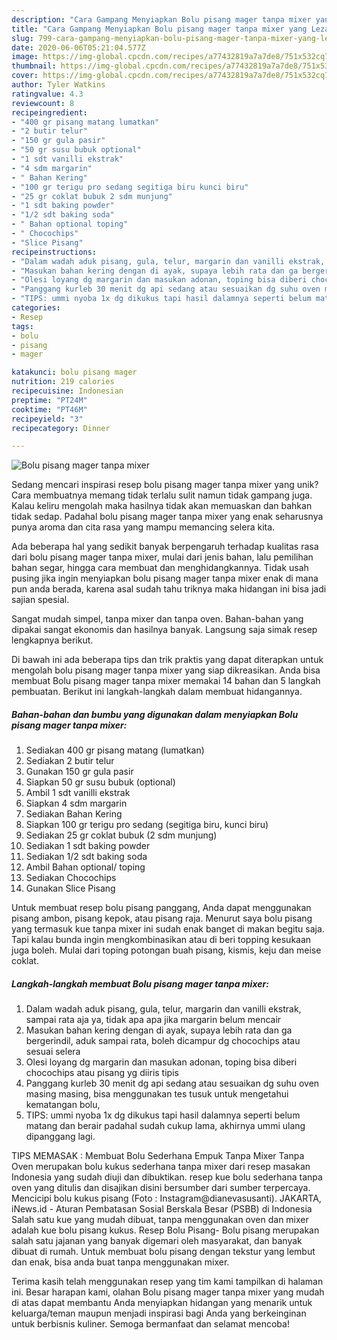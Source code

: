```yaml
---
description: "Cara Gampang Menyiapkan Bolu pisang mager tanpa mixer yang Lezat"
title: "Cara Gampang Menyiapkan Bolu pisang mager tanpa mixer yang Lezat"
slug: 799-cara-gampang-menyiapkan-bolu-pisang-mager-tanpa-mixer-yang-lezat
date: 2020-06-06T05:21:04.577Z
image: https://img-global.cpcdn.com/recipes/a77432819a7a7de8/751x532cq70/bolu-pisang-mager-tanpa-mixer-foto-resep-utama.jpg
thumbnail: https://img-global.cpcdn.com/recipes/a77432819a7a7de8/751x532cq70/bolu-pisang-mager-tanpa-mixer-foto-resep-utama.jpg
cover: https://img-global.cpcdn.com/recipes/a77432819a7a7de8/751x532cq70/bolu-pisang-mager-tanpa-mixer-foto-resep-utama.jpg
author: Tyler Watkins
ratingvalue: 4.3
reviewcount: 8
recipeingredient:
- "400 gr pisang matang lumatkan"
- "2 butir telur"
- "150 gr gula pasir"
- "50 gr susu bubuk optional"
- "1 sdt vanilli ekstrak"
- "4 sdm margarin"
- " Bahan Kering"
- "100 gr terigu pro sedang segitiga biru kunci biru"
- "25 gr coklat bubuk 2 sdm munjung"
- "1 sdt baking powder"
- "1/2 sdt baking soda"
- " Bahan optional toping"
- " Chocochips"
- "Slice Pisang"
recipeinstructions:
- "Dalam wadah aduk pisang, gula, telur, margarin dan vanilli ekstrak, sampai rata aja ya, tidak apa apa jika margarin belum mencair"
- "Masukan bahan kering dengan di ayak, supaya lebih rata dan ga bergerindil, aduk sampai rata, boleh dicampur dg chocochips atau sesuai selera"
- "Olesi loyang dg margarin dan masukan adonan, toping bisa diberi chocochips atau pisang yg diiris tipis"
- "Panggang kurleb 30 menit dg api sedang atau sesuaikan dg suhu oven masing masing, bisa menggunakan tes tusuk untuk mengetahui kematangan bolu,"
- "TIPS: ummi nyoba 1x dg dikukus tapi hasil dalamnya seperti belum matang dan berair padahal sudah cukup lama, akhirnya ummi ulang dipanggang lagi."
categories:
- Resep
tags:
- bolu
- pisang
- mager

katakunci: bolu pisang mager 
nutrition: 219 calories
recipecuisine: Indonesian
preptime: "PT24M"
cooktime: "PT46M"
recipeyield: "3"
recipecategory: Dinner

---
```



![Bolu pisang mager tanpa mixer](https://img-global.cpcdn.com/recipes/a77432819a7a7de8/751x532cq70/bolu-pisang-mager-tanpa-mixer-foto-resep-utama.jpg)

Sedang mencari inspirasi resep bolu pisang mager tanpa mixer yang unik? Cara membuatnya memang tidak terlalu sulit namun tidak gampang juga. Kalau keliru mengolah maka hasilnya tidak akan memuaskan dan bahkan tidak sedap. Padahal bolu pisang mager tanpa mixer yang enak seharusnya punya aroma dan cita rasa yang mampu memancing selera kita.

Ada beberapa hal yang sedikit banyak berpengaruh terhadap kualitas rasa dari bolu pisang mager tanpa mixer, mulai dari jenis bahan, lalu pemilihan bahan segar, hingga cara membuat dan menghidangkannya. Tidak usah pusing jika ingin menyiapkan bolu pisang mager tanpa mixer enak di mana pun anda berada, karena asal sudah tahu triknya maka hidangan ini bisa jadi sajian spesial.

Sangat mudah simpel, tanpa mixer dan tanpa oven. Bahan-bahan yang dipakai sangat ekonomis dan hasilnya banyak. Langsung saja simak resep lengkapnya berikut.


Di bawah ini ada beberapa tips dan trik praktis yang dapat diterapkan untuk mengolah bolu pisang mager tanpa mixer yang siap dikreasikan. Anda bisa membuat Bolu pisang mager tanpa mixer memakai 14 bahan dan 5 langkah pembuatan. Berikut ini langkah-langkah dalam membuat hidangannya.

<!--inarticleads1-->

##### Bahan-bahan dan bumbu yang digunakan dalam menyiapkan Bolu pisang mager tanpa mixer:

1. Sediakan 400 gr pisang matang (lumatkan)
1. Sediakan 2 butir telur
1. Gunakan 150 gr gula pasir
1. Siapkan 50 gr susu bubuk (optional)
1. Ambil 1 sdt vanilli ekstrak
1. Siapkan 4 sdm margarin
1. Sediakan  Bahan Kering
1. Siapkan 100 gr terigu pro sedang (segitiga biru, kunci biru)
1. Sediakan 25 gr coklat bubuk (2 sdm munjung)
1. Sediakan 1 sdt baking powder
1. Sediakan 1/2 sdt baking soda
1. Ambil  Bahan optional/ toping
1. Sediakan  Chocochips
1. Gunakan Slice Pisang


Untuk membuat resep bolu pisang panggang, Anda dapat menggunakan pisang ambon, pisang kepok, atau pisang raja. Menurut saya bolu pisang yang termasuk kue tanpa mixer ini sudah enak banget di makan begitu saja. Tapi kalau bunda ingin mengkombinasikan atau di beri topping kesukaan juga boleh. Mulai dari toping potongan buah pisang, kismis, keju dan meise coklat. 

<!--inarticleads2-->

##### Langkah-langkah membuat Bolu pisang mager tanpa mixer:

1. Dalam wadah aduk pisang, gula, telur, margarin dan vanilli ekstrak, sampai rata aja ya, tidak apa apa jika margarin belum mencair
1. Masukan bahan kering dengan di ayak, supaya lebih rata dan ga bergerindil, aduk sampai rata, boleh dicampur dg chocochips atau sesuai selera
1. Olesi loyang dg margarin dan masukan adonan, toping bisa diberi chocochips atau pisang yg diiris tipis
1. Panggang kurleb 30 menit dg api sedang atau sesuaikan dg suhu oven masing masing, bisa menggunakan tes tusuk untuk mengetahui kematangan bolu,
1. TIPS: ummi nyoba 1x dg dikukus tapi hasil dalamnya seperti belum matang dan berair padahal sudah cukup lama, akhirnya ummi ulang dipanggang lagi.


TIPS MEMASAK : Membuat Bolu Sederhana Empuk Tanpa Mixer Tanpa Oven merupakan bolu kukus sederhana tanpa mixer dari resep masakan Indonesia yang sudah diuji dan dibuktikan. resep kue bolu sederhana tanpa oven yang ditulis dan disajikan disini bersumber dari sumber terpercaya. Mencicipi bolu kukus pisang (Foto : Instagram@dianevasusanti). JAKARTA, iNews.id - Aturan Pembatasan Sosial Berskala Besar (PSBB) di Indonesia Salah satu kue yang mudah dibuat, tanpa menggunakan oven dan mixer adalah kue bolu pisang kukus. Resep Bolu Pisang- Bolu pisang merupakan salah satu jajanan yang banyak digemari oleh masyarakat, dan banyak dibuat di rumah. Untuk membuat bolu pisang dengan tekstur yang lembut dan enak, bisa anda buat tanpa menggunakan mixer. 

Terima kasih telah menggunakan resep yang tim kami tampilkan di halaman ini. Besar harapan kami, olahan Bolu pisang mager tanpa mixer yang mudah di atas dapat membantu Anda menyiapkan hidangan yang menarik untuk keluarga/teman maupun menjadi inspirasi bagi Anda yang berkeinginan untuk berbisnis kuliner. Semoga bermanfaat dan selamat mencoba!
